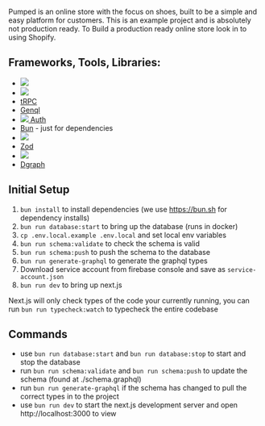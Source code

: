 Pumped is an online store with the focus on shoes, built to be a simple and easy platform for customers. This is an example project and is absolutely not production ready. To Build a production ready online store look in to using Shopify.

## Frameworks, Tools, Libraries:
- [<img src="https://img.shields.io/badge/Next-black?style=for-the-badge&logo=next.js&logoColor=white"/>](https://nextjs.org)
- [<img src="https://img.shields.io/badge/react%20-%2320232a.svg?&style=for-the-badge&logo=react&logoColor=%2361DAFB"/>](https://beta.reactjs.org)
- [tRPC](https://trpc.io/docs/v10)
- [Genql](https://genql.vercel.app)
- [<img src="https://img.shields.io/badge/Firebase-039BE5?style=for-the-badge&logo=Firebase&logoColor=white"/> Auth](https://firebase.google.com/products/auth)
- [Bun](https://bun.sh) - just for dependencies
- [<img src="https://img.shields.io/badge/styled--components-DB7093?style=for-the-badge&logo=styled-components&logoColor=white"/>](https://styled-components.com)
- [Zod](https://zod.dev)
- [<img src="https://img.shields.io/badge/typescript-%23007ACC.svg?style=for-the-badge&logo=typescript&logoColor=white"/>](https://typescriptlang.org)
- [Dgraph](https://dgraph.io)

## Initial Setup

1. `bun install` to install dependencies (we use https://bun.sh for dependency installs)
2. `bun run database:start` to bring up the database (runs in docker)
3. `cp .env.local.example .env.local` and set local env variables
4. `bun run schema:validate` to check the schema is valid
5. `bun run schema:push` to push the schema to the database
6. `bun run generate-graphql` to generate the graphql types
7. Download service account from firebase console and save as `service-account.json`
8. `bun run dev` to bring up next.js

Next.js will only check types of the code your currently running, you can run `bun run typecheck:watch` to typecheck the entire codebase

## Commands
 - use `bun run database:start` and `bun run database:stop` to start and stop the database
 - run `bun run schema:validate` and `bun run schema:push` to update the schema (found at ./schema.graphql)
 - run `bun run generate-graphql` if the schema has changed to pull the correct types in to the project
 - use `bun run dev` to start the next.js development server and open http://localhost:3000 to view